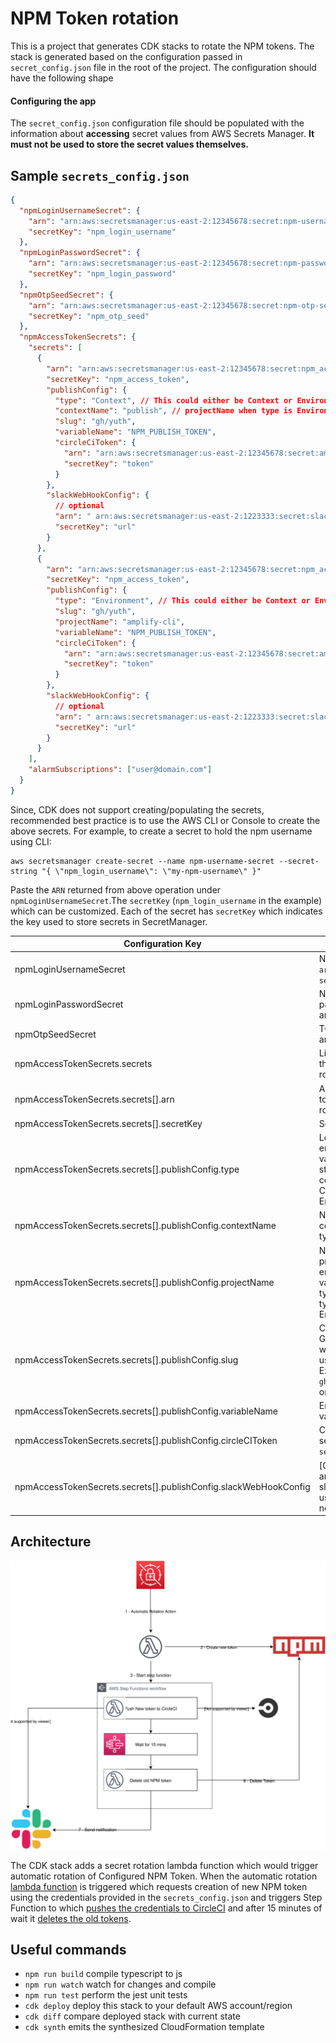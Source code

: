 # NPM Token rotation

This is a project that generates CDK stacks to rotate the NPM tokens. The stack is generated based on the configuration passed in `secret_config.json` file in the root of the project. The configuration should have the following shape

#### Configuring the app

The `secret_config.json` configuration file should be populated with the
information about **accessing** secret values from AWS Secrets Manager. **It must not be
used to store the secret values themselves.**

## Sample `secrets_config.json`

```json
{
  "npmLoginUsernameSecret": {
    "arn": "arn:aws:secretsmanager:us-east-2:12345678:secret:npm-username-secret-ui4F2W",
    "secretKey": "npm_login_username"
  },
  "npmLoginPasswordSecret": {
    "arn": "arn:aws:secretsmanager:us-east-2:12345678:secret:npm-password-secret-OauC99",
    "secretKey": "npm_login_password"
  },
  "npmOtpSeedSecret": {
    "arn": "arn:aws:secretsmanager:us-east-2:12345678:secret:npm-otp-secret-WUwjkx",
    "secretKey": "npm_otp_seed"
  },
  "npmAccessTokenSecrets": {
    "secrets": [
      {
        "arn": "arn:aws:secretsmanager:us-east-2:12345678:secret:npm_access_token_secrets_cli-ZtI1lL",
        "secretKey": "npm_access_token",
        "publishConfig": {
          "type": "Context", // This could either be Context or Environment
          "contextName": "publish", // projectName when type is Environment
          "slug": "gh/yuth",
          "variableName": "NPM_PUBLISH_TOKEN",
          "circleCiToken": {
            "arn": "arn:aws:secretsmanager:us-east-2:12345678:secret:amplify_cli_circleci_token-cawIdq",
            "secretKey": "token"
          }
        },
        "slackWebHookConfig": {
          // optional
          "arn": " arn:aws:secretsmanager:us-east-2:1223333:secret:slackWebHookUrl-mCFi2K",
          "secretKey": "url"
        }
      },
      {
        "arn": "arn:aws:secretsmanager:us-east-2:12345678:secret:npm_access_token_secrets_js-ZtI1lL",
        "secretKey": "npm_access_token",
        "publishConfig": {
          "type": "Environment", // This could either be Context or Environment
          "slug": "gh/yuth",
          "projectName": "amplify-cli",
          "variableName": "NPM_PUBLISH_TOKEN",
          "circleCiToken": {
            "arn": "arn:aws:secretsmanager:us-east-2:12345678:secret:amplify_cli_circleci_token-cawIdq",
            "secretKey": "token"
          }
        },
        "slackWebHookConfig": {
          // optional
          "arn": " arn:aws:secretsmanager:us-east-2:1223333:secret:slackWebHookUrl-mCFi2K",
          "secretKey": "url"
        }
      }
    ],
    "alarmSubscriptions": ["user@domain.com"]
  }
}
```

Since, CDK does not support creating/populating the secrets, recommended best practice is
to use the AWS CLI or Console to create the above secrets.
For example, to create a secret to hold the npm username using CLI:

```shell
aws secretsmanager create-secret --name npm-username-secret --secret-string "{ \"npm_login_username\": \"my-npm-username\" }"
```

Paste the `ARN` returned from above operation under `npmLoginUsernameSecret`.The `secretKey` (`npm_login_username` in the example) which can be customized. Each of the secret has `secretKey` which indicates the key used to store secrets in SecretManager.

| Configuration Key                                                | Description                                                                                          |
| ---------------------------------------------------------------- | ---------------------------------------------------------------------------------------------------- |
| npmLoginUsernameSecret                                           | NPM Login name `arn` and `secretKey`                                                                 |
| npmLoginPasswordSecret                                           | NPM Login password `arn` and `secretKey`                                                             |
| npmOtpSeedSecret                                                 | TOTP Seed `arn` and `secretKey`                                                                      |
| npmAccessTokenSecrets.secrets                                    | List of tokens that needs rotation                                                                   |
| npmAccessTokenSecrets.secrets[].arn                              | ARN of NPM token that needs rotation                                                                 |
| npmAccessTokenSecrets.secrets[].secretKey                        | Secret Key                                                                                           |
| npmAccessTokenSecrets.secrets[].publishConfig.type               | Location where environment variable gets stored. This could either be Context or Environment         |
| npmAccessTokenSecrets.secrets[].publishConfig.contextName        | Name of CircleCI context when type is Context                                                        |
| npmAccessTokenSecrets.secrets[].publishConfig.projectName        | Name of CircleCI project where the environment variable is when type stored when type is Environment |
| npmAccessTokenSecrets.secrets[].publishConfig.slug               | CircleCI Slug. For GitHub it starts with gh and username. Examples are `gh/aws-amplify` or `gh/yuth` |
| npmAccessTokenSecrets.secrets[].publishConfig.variableName       | Environment variable name                                                                            |
| npmAccessTokenSecrets.secrets[].publishConfig.circleCIToken      | CircleCI Token secret `arn` and `secretKey`                                                          |
| npmAccessTokenSecrets.secrets[].publishConfig.slackWebHookConfig | [Optional] `Arn` and `secretKey` for slackWebhookUrl used for notification                           |

## Architecture
![](./docs/arch.svg)

The CDK stack adds a secret rotation lambda function which would trigger automatic rotation of Configured NPM Token. When the automatic rotation [lambda function](src/lambda/create-new-token/index.ts) is triggered which requests creation of new NPM token using the credentials provided in the `secrets_config.json` and triggers Step Function to which [pushes the credentials to CircleCI](src/lambda/step-01-publish-token/index.ts) and after 15 minutes of wait it [deletes the old tokens](src/lambda/step-02-delete-old-token/index.ts).

## Useful commands

- `npm run build` compile typescript to js
- `npm run watch` watch for changes and compile
- `npm run test` perform the jest unit tests
- `cdk deploy` deploy this stack to your default AWS account/region
- `cdk diff` compare deployed stack with current state
- `cdk synth` emits the synthesized CloudFormation template
